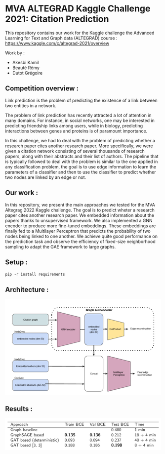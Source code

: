 # MVA ALTEGRAD Kaggle Challenge 2021: Citation Prediction

This repository contains our work for the Kaggle challenge the Advanced Learning for Text and Graph data (ALTEGRAD) course : https://www.kaggle.com/c/altegrad-2021/overview

Work by  : 
 - Akesbi Kamil 
 - Beauté Rémy 
 - Dutot Grégoire 
 
## Competition overview : 

Link prediction is the problem of predicting the existence of a link between two entities in a network.

The problem of link prediction has recently attracted a lot of attention in many domains. For instance, in social networks, one may be interested in predicting friendship links among users, while in biology, predicting interactions between genes and proteins is of paramount importance.

In this challenge, we had to deal with the problem of predicting whether a research paper cites another research paper. More specifically, we were given a citation network consisting of several thousands of research papers, along with their abstracts and their list of authors. The pipeline that is typically followed to deal with the problem is similar to the one applied in any classification problem, the goal is to use edge information to learn the parameters of a classifier and then to use the classifier to predict whether two nodes are linked by an edge or not.

## Our work : 

In this repository, we present the main approaches we
tested for the MVA Altegrag 2022 Kaggle challenge. The goal is to
predict wheter a research paper cites another research paper. We
embedded information about the papers thanks to unsupervised
framework. We also implemented a GNN encoder to produce
more fine-tuned embeddings. These embeddings are finally fed to
a Multilayer Perceptron that predicts the probability of two nodes
being linked to one another. We achieve quite good performance
on the prediction task and observe the efficiency of fixed-size
neighborhood sampling to adapt the GAE framework to large
graphs.

## Setup : 


`pip -r install requirements`

## Architecture : 

![Alt text](images/ModelPipeline.png "Final architecture pipeline")

## Results : 

![Alt text](images/results.png "Final results")





